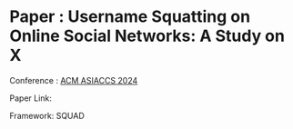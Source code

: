 # Paper : Username Squatting on Online Social Networks: A Study on X

Conference : [ACM ASIACCS 2024](https://asiaccs2024.sutd.edu.sg/cfp/)

Paper Link:

Framework: SQUAD
